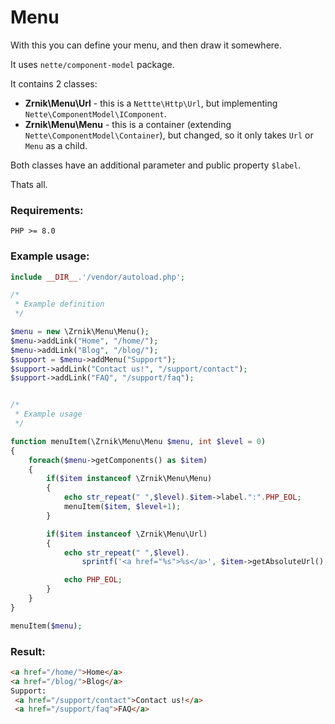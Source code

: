 # Menu 

With this you can define your menu, and then draw it somewhere.

It uses `nette/component-model` package.

It contains 2 classes:

- **Zrnik\Menu\Url** - this is a `Nettte\Http\Url`, but implementing `Nette\ComponentModel\IComponent`.
- **Zrnik\Menu\Menu** - this is a container (extending `Nette\ComponentModel\Container`), but 
  changed, so it only takes `Url` or `Menu` as a child.
  
Both classes have an additional parameter and public property `$label`.
  
Thats all.

### Requirements:

`PHP >= 8.0`

### Example usage:

```php
include __DIR__.'/vendor/autoload.php';

/*
 * Example definition
 */

$menu = new \Zrnik\Menu\Menu();
$menu->addLink("Home", "/home/");
$menu->addLink("Blog", "/blog/");
$support = $menu->addMenu("Support");
$support->addLink("Contact us!", "/support/contact");
$support->addLink("FAQ", "/support/faq");


/*
 * Example usage
 */

function menuItem(\Zrnik\Menu\Menu $menu, int $level = 0)
{
    foreach($menu->getComponents() as $item)
    {
        if($item instanceof \Zrnik\Menu\Menu)
        {
            echo str_repeat(" ",$level).$item->label.":".PHP_EOL;
            menuItem($item, $level+1);
        }

        if($item instanceof \Zrnik\Menu\Url)
        {
            echo str_repeat(" ",$level).
                sprintf('<a href="%s">%s</a>', $item->getAbsoluteUrl(), $item->label);

            echo PHP_EOL;
        }
    }
}

menuItem($menu);
```

### Result:

```html
<a href="/home/">Home</a>
<a href="/blog/">Blog</a>
Support:
 <a href="/support/contact">Contact us!</a>
 <a href="/support/faq">FAQ</a>
```

